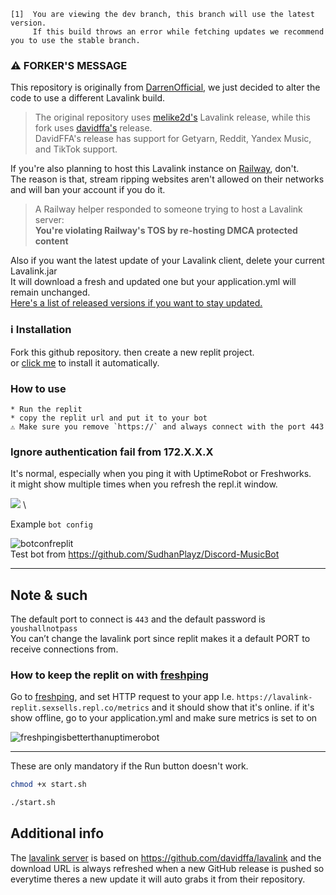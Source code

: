 ```
[1]  You are viewing the dev branch, this branch will use the latest version.
     If this build throws an error while fetching updates we recommend you to use the stable branch.
```

### ⚠️ FORKER'S MESSAGE
This repository is originally from [DarrenOfficial](https://github.com/DarrenOfficial), we just decided to alter the code to use a different Lavalink build.
> The original repository uses [melike2d's](https://github.com/melike2d) Lavalink release, while this fork uses [davidffa's](https://github.com/davidffa) release. \
> DavidFFA's release has support for Getyarn, Reddit, Yandex Music, and TikTok support. 

If you're also planning to host this Lavalink instance on [Railway](https://railway.app), don't. \
The reason is that, stream ripping websites aren't allowed on their networks and will ban your account if you do it.
> A Railway helper responded to someone trying to host a Lavalink server: \
> **You're violating Railway's TOS by re-hosting DMCA protected content**

Also if you want the latest update of your Lavalink client, delete your current Lavalink.jar \
It will download a fresh and updated one but your application.yml will remain unchanged. \
[Here's a list of released versions if you want to stay updated.](https://github.com/davidffa/lavalink/tags)

### ℹ  Installation

Fork this github repository. then create a new replit project. \
or [click me](https://replit.com/github/kajise/lavalink-replit) to install it automatically.

### How to use
```
* Run the replit
* copy the replit url and put it to your bot
⚠ Make sure you remove `https://` and always connect with the port 443 
```

### Ignore authentication fail from 172.X.X.X
It's normal, especially when you ping it with UptimeRobot or Freshworks. \
it might show multiple times when you refresh the repl.it window.

![](https://cdn.discordapp.com/attachments/855346696590589976/947185882056777818/unknown.png) \

Example `bot config`

![botconfreplit](https://cdn.darrennathanael.com/assets/discord/lavalinkconfigbot.jpeg) \
Test bot from https://github.com/SudhanPlayz/Discord-MusicBot

- - -

## Note & such
The default port to connect is `443` and the default password is `youshallnotpass` \
You can’t change the lavalink port since replit makes it a default PORT to receive connections from.

### How to keep the replit on with [freshping](https://www.freshworks.com/website-monitoring/)
Go to [freshping](https://www.freshworks.com/website-monitoring/), and set HTTP request to your app I.e. `https://lavalink-replit.sexsells.repl.co/metrics`
and it should show that it's online. if it's show offline, go to your application.yml and make sure metrics is set to on

![freshpingisbetterthanuptimerobot](https://darrennathanael.com/cdn/873E3AB4-8862-49A2-B5F6-5A0B97E3BCF1.jpeg)

- - -
These are only mandatory if the Run button doesn't work.
```bash
chmod +x start.sh
```
```bash
./start.sh
```


## Additional info

The [lavalink server](https://github.com/davidffa/lavalink) is based on https://github.com/davidffa/lavalink and the download URL is always refreshed when a new GitHub release is pushed so everytime theres a new update it will auto grabs it from their repository.
